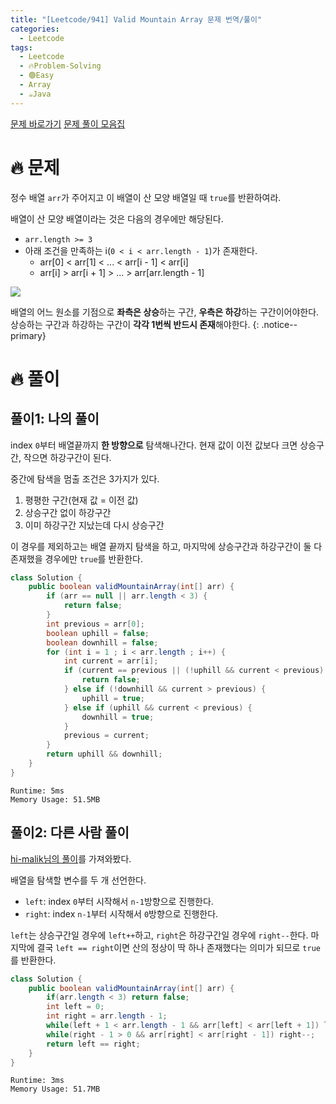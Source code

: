 ```yaml
---
title: "[Leetcode/941] Valid Mountain Array 문제 번역/풀이"
categories:
  - Leetcode
tags:
  - Leetcode
  - 🔥Problem-Solving
  - 🟢Easy
  - Array
  - ☕Java
---
```


<a href="https://leetcode.com/problems/valid-mountain-array" class="btn btn--inverse"> 문제 바로가기</a> <a href="https://github.com/dev-ujin/java-problem-solving" class="btn btn--github"><i class="fab fa-github"></i> 문제 풀이 모음집</a>

# 🔥 문제
정수 배열 `arr`가 주어지고 이 배열이 산 모양 배열일 때 `true`를 반환하여라.

배열이 산 모양 배열이라는 것은 다음의 경우에만 해당된다.
- `arr.length >= 3`
- 아래 조건을 만족하는 i(`0 < i < arr.length - 1`)가 존재한다.
  - arr[0] < arr[1] < ... < arr[i - 1] < arr[i]
  - arr[i] > arr[i + 1] > ... > arr[arr.length - 1]

![](https://assets.leetcode.com/uploads/2019/10/20/hint_valid_mountain_array.png)

배열의 어느 원소를 기점으로 **좌측은 상승**하는 구간, **우측은 하강**하는 구간이어야한다. 상승하는 구간과 하강하는 구간이 **각각 1번씩 반드시 존재**해야한다.
{: .notice--primary}

# 🔥 풀이
## 풀이1: 나의 풀이
index `0`부터 배열끝까지 **한 방향으로** 탐색해나간다. 현재 값이 이전 값보다 크면 상승구간, 작으면 하강구간이 된다. 

중간에 탐색을 멈출 조건은 3가지가 있다. 
1. 평평한 구간(현재 값 = 이전 값)
2. 상승구간 없이 하강구간
3. 이미 하강구간 지났는데 다시 상승구간

이 경우를 제외하고는 배열 끝까지 탐색을 하고, 마지막에 상승구간과 하강구간이 둘 다 존재했을 경우에만 `true`를 반환한다.

```java
class Solution {
    public boolean validMountainArray(int[] arr) {
        if (arr == null || arr.length < 3) {
            return false;
        }
        int previous = arr[0];
        boolean uphill = false;
        boolean downhill = false;
        for (int i = 1 ; i < arr.length ; i++) {
            int current = arr[i];
            if (current == previous || (!uphill && current < previous) || (downhill && current > previous)) {
                return false;
            } else if (!downhill && current > previous) {
                uphill = true;
            } else if (uphill && current < previous) {
                downhill = true;
            }
            previous = current;
        }
        return uphill && downhill;
    }
}
```
```
Runtime: 5ms
Memory Usage: 51.5MB
```

## 풀이2: 다른 사람 풀이
[hi-malik님의 풀이](https://leetcode.com/problems/valid-mountain-array/discuss/1717377/JavaC%2B%2BPython-EASY-to-go-through-solution-and-EXPLANATION)를 가져와봤다.

배열을 탐색할 변수를 두 개 선언한다.
- `left`: index `0`부터 시작해서 `n-1`방향으로 진행한다.
- `right`: index `n-1`부터 시작해서 `0`방향으로 진행한다.

`left`는 상승구간일 경우에 `left++`하고, `right`은 하강구간일 경우에 `right--`한다. 마지막에 결국 `left == right`이면 산의 정상이 딱 하나 존재했다는 의미가 되므로 `true`를 반환한다.

```java
class Solution {
    public boolean validMountainArray(int[] arr) {
        if(arr.length < 3) return false;
        int left = 0;
        int right = arr.length - 1;
        while(left + 1 < arr.length - 1 && arr[left] < arr[left + 1]) left++;
        while(right - 1 > 0 && arr[right] < arr[right - 1]) right--;
        return left == right;
    }
}
```
```
Runtime: 3ms
Memory Usage: 51.7MB
```
